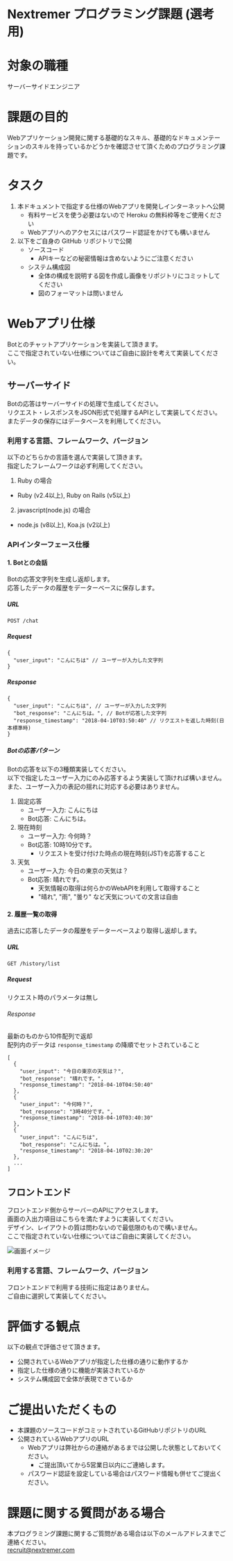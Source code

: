 # Nextremer プログラミング課題 (選考用)

# 対象の職種
サーバーサイドエンジニア

# 課題の目的
Webアプリケーション開発に関する基礎的なスキル、基礎的なドキュメンテーションのスキルを持っているかどうかを確認させて頂くためのプログラミング課題です。  

# タスク
1. 本ドキュメントで指定する仕様のWebアプリを開発しインターネットへ公開
    - 有料サービスを使う必要はないので Heroku の無料枠等をご使用ください
    - Webアプリへのアクセスにはパスワード認証をかけても構いません
2. 以下をご自身の GitHub リポジトリで公開
    - ソースコード
        - APIキーなどの秘密情報は含めないようにご注意ください
    - システム構成図
        - 全体の構成を説明する図を作成し画像をリポジトリにコミットしてください
        - 図のフォーマットは問いません

# Webアプリ仕様
Botとのチャットアプリケーションを実装して頂きます。  
ここで指定されていない仕様についてはご自由に設計を考えて実装してください。

## サーバーサイド
Botの応答はサーバーサイドの処理で生成してください。  
リクエスト・レスポンスをJSON形式で処理するAPIとして実装してください。  
またデータの保存にはデータベースを利用してください。

### 利用する言語、フレームワーク、バージョン
以下のどちらかの言語を選んで実装して頂きます。  
指定したフレームワークは必ず利用してください。  

1. Ruby の場合
  - Ruby (v2.4以上), Ruby on Rails (v5以上)
2. javascript(node.js) の場合
  - node.js (v8以上), Koa.js (v2以上)

### APIインターフェース仕様

#### 1. Botとの会話
Botの応答文字列を生成し返却します。  
応答したデータの履歴をデーターベースに保存します。  

##### URL

```
POST /chat
```
##### Request
```
{
  "user_input": "こんにちは" // ユーザーが入力した文字列
}
```

##### Response
```
{
  "user_input": "こんにちは", // ユーザーが入力した文字列
  "bot_response": "こんにちは。", // Botが応答した文字列
  "response_timestamp": "2018-04-10T03:50:40" // リクエストを返した時刻(日本標準時)
}
```

##### Botの応答パターン
Botの応答を以下の3種類実装してください。  
以下で指定したユーザー入力にのみ応答するよう実装して頂ければ構いません。  
また、ユーザー入力の表記の揺れに対応する必要はありません。  

1. 固定応答
    - ユーザー入力: こんにちは
    - Bot応答: こんにちは。
2. 現在時刻
    - ユーザー入力: 今何時？
    - Bot応答: 10時10分です。
        - リクエストを受け付けた時点の現在時刻(JST)を応答すること
3. 天気
    - ユーザー入力: 今日の東京の天気は？
    - Bot応答: 晴れです。
        - 天気情報の取得は何らかのWebAPIを利用して取得すること  
        - "晴れ", "雨", "曇り" など天気についての文言は自由


#### 2. 履歴一覧の取得
過去に応答したデータの履歴をデーターベースより取得し返却します。  

##### URL

```
GET /history/list
```
##### Request
リクエスト時のパラメータは無し

###### Response
最新のものから10件配列で返却  
配列内のデータは `response_timestamp` の降順でセットされていること  
```
[
  {
    "user_input": "今日の東京の天気は？",
    "bot_response": "晴れです。",
    "response_timestamp": "2018-04-10T04:50:40"
  },
  {
    "user_input": "今何時？",
    "bot_response": "3時40分です。",
    "response_timestamp": "2018-04-10T03:40:30"
  },
  {
    "user_input": "こんにちは",
    "bot_response": "こんにちは。",
    "response_timestamp": "2018-04-10T02:30:20"
  },
  ...
]
```

## フロントエンド
フロントエンド側からサーバーのAPIにアクセスします。  
画面の入出力項目はこちらを満たすように実装してください。  
デザイン、レイアウトの質は問わないので最低限のもので構いません。  
ここで指定されていない仕様についてはご自由に実装してください。  

![画面イメージ](https://raw.githubusercontent.com/Nextremer/recruitment-examination/master/img/view_image.jpg)

### 利用する言語、フレームワーク、バージョン
フロントエンドで利用する技術に指定はありません。  
ご自由に選択して実装してください。

# 評価する観点
以下の観点で評価させて頂きます。
- 公開されているWebアプリが指定した仕様の通りに動作するか
- 指定した仕様の通りに機能が実装されているか
- システム構成図で全体が表現できているか

# ご提出いただくもの
- 本課題のソースコードがコミットされているGitHubリポジトリのURL
- 公開されているWebアプリのURL
  - Webアプリは弊社からの連絡があるまでは公開した状態としておいてください。
    - ご提出頂いてから5営業日以内にご連絡します。
  - パスワード認証を設定している場合はパスワード情報も併せてご提出ください。  

# 課題に関する質問がある場合
本プログラミング課題に関するご質問がある場合は以下のメールアドレスまでご連絡ください。  
recruit@nextremer.com 

